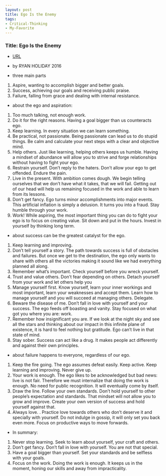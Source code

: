 ```yaml
---
layout: post
title: Ego Is the Enemy 
tags:
- Critical-Thinking
- My-Favorite
---
```



###  Title: Ego Is the Enemy 
- [URL](https://www.amazon.com/Ego-Enemy-Ryan-Holiday/dp/1591847818)
- by RYAN HOLIDAY  2016 

- three main parts 

1. Aspire, wanting to accomplish bigger and better goals.
2. Success, achieving our goals and receiving public praise.
3. Failure, falling from grace and dealing with internal resistance.

- about the ego and aspiration:

1. Too much talking, not enough work. 
2. Do it for the right reasons.  Having a goal bigger than us counteracts ego.
3. Keep learning. In every situation we can learn something. 
4. Be practical, not passionate. Being passionate can lead us to do stupid things. Be calm and calculate your next steps with a clear and objective mind.
5. Help others. Just like learning, helping others keeps us humble. Having a mindset of abundance will allow you to strive and forge relationships without having to fight your ego.
6. Restrain yourself. Don’t reply to the haters.  Don’t allow your ego to get offended. Endure the pain.
7. Live in the present. With ambition comes dough. We begin telling ourselves that we don’t have what it takes, that we will fail. Getting out of our head will help us remaining focused in the work and able to learn from its lessons.
8. Don’t get fancy. Ego turns minor accomplishments into major events. This artificial inflation is simply a delusion. It turns you into a fraud. Stay humble through your work.
9. Work! While aspiring, the most important thing you can do to fight your ego is to focus on creating value. Sit down and put in the hours. Invest in yourself by thinking long term.


- about success can be the greatest catalyst for the ego.
1. Keep learning and improving. 
2. Don’t tell yourself a story. The path towards success is full of obstacles and failures. But once we get to the destination, the ego only wants to share with others all the victories making it sound like we had everything planned all along.
3. Remember what’s important.  Check yourself before you wreck yourself.
4. Trust and value others.  Don’t fear depending on others. Detach yourself from your work and let others help you
5. Manage yourself first. Know yourself, learn your inner workings and most important, learn your weaknesses and accept them. Learn how to manage yourself and you will succeed at managing others. Delegate.
6. Beware the disease of me. Don’t fall in love with yourself and your success. The ego feeds off boasting and vanity. Stay focused on what got you where you are: work.
7. Remember how insignificant you are. If we look at the night sky and see all the stars and thinking about our impact in this infinite plane of existence, it is hard to feel nothing but gratitude. Ego can’t live in that state of mind.
8. Stay sober. Success can act like a drug. It makes people act differently and against their own principles.

- about  failure happens to everyone, regardless of our ego.
1. Keep the fire going. The ego assumes defeat easily. Keep active. Keep learning and improving. Never give up.
2. Your work is enough. The ego likes to be acknowledged but bad news: live is not fair. Therefore we must internalize that doing the work is enough. No need for public recognition. It will eventually come by itself.
3. Draw the line. Follow your own standards. Don’t hold yourself to other people’s expectation and standards. That mindset will not allow you to grow and improve. Create your own version of success and hold yourself against that.
4. Always love. . Practice love towards others who don’t deserve it and specially with yourself. Do not indulge in gossip, it will only set you back even more. Focus on productive ways to move forwards.

- In summary: 
1. Never stop learning. Seek to learn about yourself, your craft and others.
2. Don’t get fancy. Don’t fall in love with yourself. You are not that special.
3. Have a goal bigger than yourself. Set your standards and be selfless with your goals.
4. Focus on the work. Doing the work is enough. It keeps us in the moment, honing our skills and away from impracticality.
